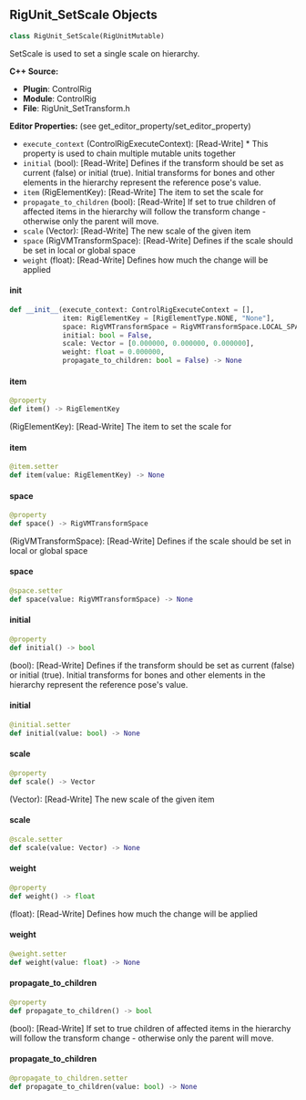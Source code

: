 ## RigUnit_SetScale Objects

```python
class RigUnit_SetScale(RigUnitMutable)
```

SetScale is used to set a single scale on hierarchy.

**C++ Source:**

- **Plugin**: ControlRig
- **Module**: ControlRig
- **File**: RigUnit_SetTransform.h

**Editor Properties:** (see get_editor_property/set_editor_property)

- ``execute_context`` (ControlRigExecuteContext):  [Read-Write] * This property is used to chain multiple mutable units together
- ``initial`` (bool):  [Read-Write] Defines if the transform should be set as current (false) or initial (true).
  Initial transforms for bones and other elements in the hierarchy represent the reference pose's value.
- ``item`` (RigElementKey):  [Read-Write] The item to set the scale for
- ``propagate_to_children`` (bool):  [Read-Write] If set to true children of affected items in the hierarchy
  will follow the transform change - otherwise only the parent will move.
- ``scale`` (Vector):  [Read-Write] The new scale of the given item
- ``space`` (RigVMTransformSpace):  [Read-Write] Defines if the scale should be set in local or global space
- ``weight`` (float):  [Read-Write] Defines how much the change will be applied

<a id="unreal.RigUnit_SetScale.__init__"></a>

#### __init__

```python
def __init__(execute_context: ControlRigExecuteContext = [],
             item: RigElementKey = [RigElementType.NONE, "None"],
             space: RigVMTransformSpace = RigVMTransformSpace.LOCAL_SPACE,
             initial: bool = False,
             scale: Vector = [0.000000, 0.000000, 0.000000],
             weight: float = 0.000000,
             propagate_to_children: bool = False) -> None
```

<a id="unreal.RigUnit_SetScale.item"></a>

#### item

```python
@property
def item() -> RigElementKey
```

(RigElementKey):  [Read-Write] The item to set the scale for

<a id="unreal.RigUnit_SetScale.item"></a>

#### item

```python
@item.setter
def item(value: RigElementKey) -> None
```

<a id="unreal.RigUnit_SetScale.space"></a>

#### space

```python
@property
def space() -> RigVMTransformSpace
```

(RigVMTransformSpace):  [Read-Write] Defines if the scale should be set in local or global space

<a id="unreal.RigUnit_SetScale.space"></a>

#### space

```python
@space.setter
def space(value: RigVMTransformSpace) -> None
```

<a id="unreal.RigUnit_SetScale.initial"></a>

#### initial

```python
@property
def initial() -> bool
```

(bool):  [Read-Write] Defines if the transform should be set as current (false) or initial (true).
Initial transforms for bones and other elements in the hierarchy represent the reference pose's value.

<a id="unreal.RigUnit_SetScale.initial"></a>

#### initial

```python
@initial.setter
def initial(value: bool) -> None
```

<a id="unreal.RigUnit_SetScale.scale"></a>

#### scale

```python
@property
def scale() -> Vector
```

(Vector):  [Read-Write] The new scale of the given item

<a id="unreal.RigUnit_SetScale.scale"></a>

#### scale

```python
@scale.setter
def scale(value: Vector) -> None
```

<a id="unreal.RigUnit_SetScale.weight"></a>

#### weight

```python
@property
def weight() -> float
```

(float):  [Read-Write] Defines how much the change will be applied

<a id="unreal.RigUnit_SetScale.weight"></a>

#### weight

```python
@weight.setter
def weight(value: float) -> None
```

<a id="unreal.RigUnit_SetScale.propagate_to_children"></a>

#### propagate_to_children

```python
@property
def propagate_to_children() -> bool
```

(bool):  [Read-Write] If set to true children of affected items in the hierarchy
will follow the transform change - otherwise only the parent will move.

<a id="unreal.RigUnit_SetScale.propagate_to_children"></a>

#### propagate_to_children

```python
@propagate_to_children.setter
def propagate_to_children(value: bool) -> None
```

<a id="unreal.RigUnit_SetTransformArray"></a>